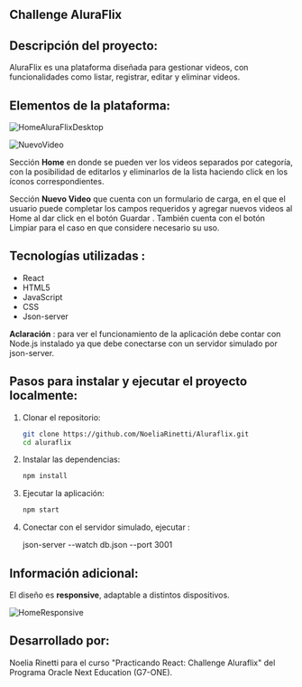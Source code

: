 <h2>Challenge AluraFlix</h2>

<h2>Descripción del proyecto:</h2>

AluraFlix es una plataforma diseñada para gestionar videos, con funcionalidades como listar, registrar, editar y eliminar videos.

<h2>Elementos de la plataforma:</h2>

![HomeAluraFlixDesktop](https://github.com/user-attachments/assets/b03cb212-cb34-4480-8dd0-ded8eb30ed5d)


![NuevoVideo](https://github.com/user-attachments/assets/f238c62d-9046-47c8-ac1d-88eb3afc7356)





Sección **Home** en donde se pueden ver los videos separados por categoría, con la posibilidad de editarlos y eliminarlos de la lista haciendo click en los íconos correspondientes.

Sección **Nuevo Video** que cuenta con un formulario de carga, en el que el usuario puede completar los campos requeridos y agregar nuevos videos al Home al dar click en el botón Guardar . También cuenta con el botón Limpiar para el caso en que considere necesario su uso.


<h2>Tecnologías utilizadas :</h2>

- React
- HTML5 
- JavaScript
- CSS 
- Json-server

**Aclaración** : para ver el funcionamiento de la aplicación debe contar con Node.js instalado ya que debe conectarse con un servidor simulado por json-server.

<h2>Pasos para instalar y ejecutar el proyecto localmente:</h2>

1. Clonar el repositorio:
   ```bash
   git clone https://github.com/NoeliaRinetti/Aluraflix.git
   cd aluraflix
   ```

2. Instalar las dependencias:
   ```bash
   npm install
   ```

3. Ejecutar la aplicación:
   ```bash
   npm start

4. Conectar con el servidor simulado, ejecutar :

   json-server --watch db.json --port 3001

<h2>Información adicional:</h2>

El diseño es **responsive**, adaptable a distintos dispositivos.

![HomeResponsive](https://github.com/user-attachments/assets/a020f5f4-8407-420d-a373-f4de76e9ce27)




<h2>Desarrollado por:</h2> 

Noelia Rinetti para el curso "Practicando React: Challenge Aluraflix" del Programa Oracle Next Education (G7-ONE).




 
